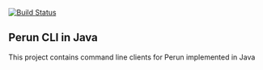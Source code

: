 [![Build Status](https://travis-ci.org/makub/perun-java-cli.svg?branch=master)](https://travis-ci.org/makub/perun-java-cli)

## Perun CLI in Java ##

This project contains command line clients for Perun implemented in Java
